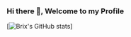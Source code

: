 ### Hi there 👋, Welcome to my Profile

[![Brix's GitHub stats](https://github-readme-stats.vercel.app/api?username=Brix101&theme=material-palenight&show_icons=true)]
<!-- [![Top Langs](https://github-readme-stats.vercel.app/api/top-langs/?username=Brix101&layout=compact)] -->

<!--
**Brix101/Brix101** is a ✨ _special_ ✨ repository because its `README.md` (this file) appears on your GitHub profile.

Here are some ideas to get you started:

- 🔭 I’m currently working on ...
- 🌱 I’m currently learning ...
- 👯 I’m looking to collaborate on ...
- 🤔 I’m looking for help with ...
- 💬 Ask me about ...
- 📫 How to reach me: ...
- 😄 Pronouns: ...
- ⚡ Fun fact: ...
-->
